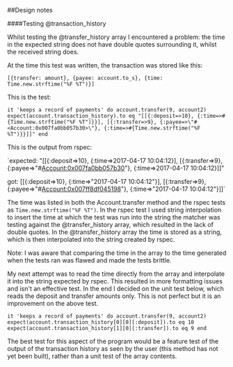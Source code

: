 ##Design notes

####Testing @transaction_history

Whilst testing the @transfer_history array I encountered a problem: the time in the expected string does not have double quotes surrounding it, whilst the received string does.

At the time this test was written, the transaction was stored like this:

`[{transfer: amount}, {payee: account.to_s}, {time: Time.new.strftime("%F %T")}]`

This is the test:

`it 'keeps a record of payments' do
  account.transfer(9, account2)
  expect(account.transaction_history).to eq "[[{:deposit=>10}, {:time=>#{Time.new.strftime("%F %T")}}], [{:transfer=>9}, {:payee=>\"#<Account:0x007fa0bb057b30>\"}, {:time=>#{Time.new.strftime("%F %T")}}]]"
end`

This is the output from rspec:

`expected: "[[{:deposit=>10}, {:time=>2017-04-17 10:04:12}], [{:transfer=>9}, {:payee=>\"#<Account:0x007fa0bb057b30>\"}, {:time=>2017-04-17 10:04:12}]]"


got: [[{:deposit=>10}, {:time=>"2017-04-17 10:04:12"}], [{:transfer=>9}, {:payee=>"#<Account:0x007ff8df045198>"}, {:time=>"2017-04-17 10:04:12"}]]`


The time was listed in both the Account.transfer method and the rspec tests as `Time.new.strftime("%F %T")`. In the rspec test I used string interpolation to insert the time at which the test was run into the string the matcher was testing against the @transfer_history array, which resulted in the lack of double quotes. In the @transfer_history array the time is stored as a string, which is then interpolated into the string created by rspec.

Note: I was aware that comparing the time in the array to the time generated when the tests ran was flawed and made the tests brittle.

My next attempt was to read the time directly from the array and interpolate it into the string expected by rspec. This resulted in more formatting issues and isn't an effective test. In the end I decided on the unit test below, which reads the deposit and transfer amounts only. This is not perfect but it is an improvement on the above test.

`it 'keeps a record of payments' do
  account.transfer(9, account2)
  expect(account.transaction_history[0][0][:deposit]).to eq 10
  expect(account.transaction_history[1][0][:transfer]).to eq 9
end`

The best test for this aspect of the program would be a feature test of the output of the transaction history as seen by the user (this method has not yet been built), rather than a unit test of the array contents.
